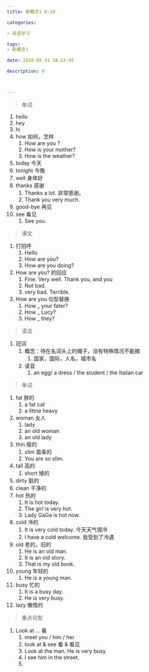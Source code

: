```yaml
---
title: 新概念1 0-10

categories: 

- 英语学习

tags: 
- 新概念1

date: 2020-05-31 18:23:45

description: 9



---
```


>单词

<!-- more -->

1. hello
2. hey
3. hi
4. how 如何，怎样
   1. How are you ?
   2. How is your mother?
   3. How is the weather?
5. today 今天
6. tonight 今晚
7. well 身体好
8. thanks 感谢
   1. Thanks a lot.  非常感谢。
   2. Thank you very much.
9. good-bye 再见
10. see 看见
    1. See you.

> 课文

1. 打招呼
   1. Hello
   2. How are you?
   3. How are you doing?
2. How are you? 的回应
   1. Fine. Very well. Thank you, and you 
   2. Not bad.
   3. very bad. Terrible.
3. How are you 句型替换
   1. How _ your fater?
   2. How _ Lucy?
   3. How _ they?

> 语法

1. 冠词
   1. 概念：待在名词头上的帽子，没有特殊情况不能摘
      1. 国家，国际，人名，城市名
   2. 读音
      1. an egg/ a dress / the student / the Italian car

> 单词

1. fat 胖的
   1. a fat cat
   2. a littne heavy
2. woman 女人
   1. lady 
   2. an old woman
   3. an old lady
3. thin 瘦的
   1. slim 苗条的
   2. You are so slim.
4. tall 高的
   1. short 矮的
5. dirty 脏的
6. clean 干净的
7. hot 热的
   1. It is hot today. 
   2. The girl is very hot.
   3. Lady GaGa is hot now.
8. cold 冷的
   1. It is very cold today. 今天天气很冷
   2. I have a cold welcome. 我受到了冷遇
9. old 老的，旧的
   1. He is an old man.
   2. It is an old story.
   3. That is my old book.
10. young 年轻的
    1. He is a young man.
11. busy 忙的
    1. It is a busy day.
    2. He is very busy.
12. lazy 懒惰的

>  重点句型

1. Look at ... 看
   1. meet you / him / her
   2. look at & see 看 & 看见
   3. Look at the man. He is very busy.
   4. I see him in the street.
   5. 